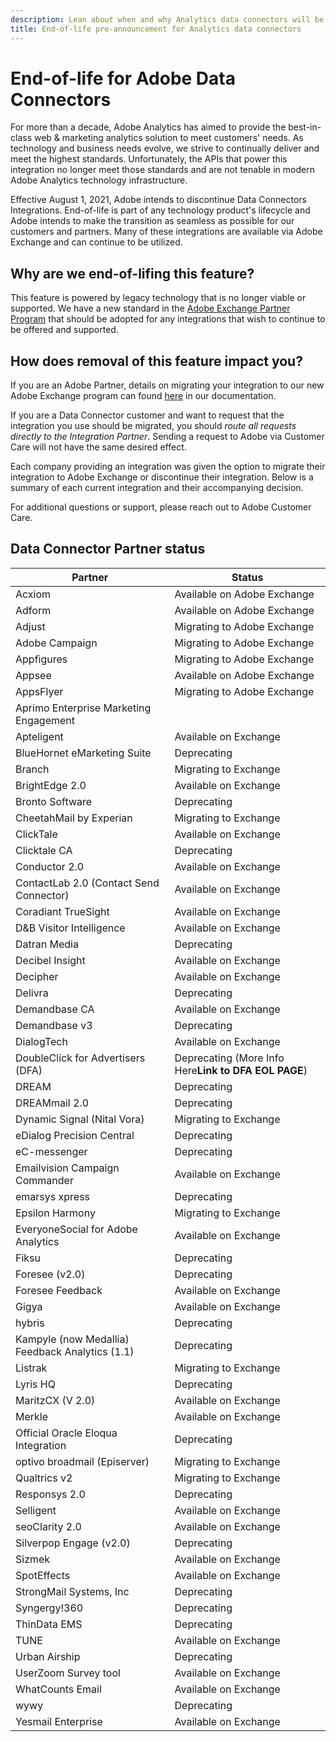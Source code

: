 ```yaml
---
description: Lean about when and why Analytics data connectors will be end-of-lifed.
title: End-of-life pre-announcement for Analytics data connectors
---
```


# End-of-life for Adobe Data Connectors

For more than a decade, Adobe Analytics has aimed to provide the best-in-class web & marketing analytics solution to meet customers' needs. As technology and business needs evolve, we strive to continually deliver and meet the highest standards.  Unfortunately, the APIs that power this integration no longer meet those standards and are not tenable in modern Adobe Analytics technology infrastructure.

Effective August 1, 2021, Adobe intends to discontinue Data Connectors Integrations. End-of-life is part of any technology product's lifecycle and Adobe intends to make the transition as seamless as possible for our customers and partners. Many of these integrations are available via Adobe Exchange and can continue to be utilized.  

## Why are we end-of-lifing this feature?

This feature is powered by legacy technology that is no longer viable or supported. We have a new standard in the [Adobe Exchange Partner Program](https://partners.adobe.com/exchangeprogram/experiencecloud) that should be adopted for any integrations that wish to continue to be offered and supported. 

## How does removal of this feature impact you?

If you are an Adobe Partner, details on migrating your integration to our new Adobe Exchange program can found [here](https://adobeexchangeec.zendesk.com/hc/en-us/articles/360003867071-Adobe-Analytics-Integration-Tools) in our documentation.  

If you are a Data Connector customer and want to request that the integration you use should be migrated, you should *route all requests directly to the Integration Partner*. Sending a request to Adobe via Customer Care will not have the same desired effect.

Each company providing an integration was given the option to migrate their integration to Adobe Exchange or discontinue their integration. Below is a summary of each current integration and their accompanying decision.

For additional questions or support, please reach out to Adobe Customer Care.

## Data Connector Partner status

| Partner | Status |
| --- | --- |
| Acxiom | Available on Adobe Exchange |
| Adform | Available on Adobe Exchange |
| Adjust | Migrating to Adobe Exchange |
| Adobe Campaign | Migrating to Adobe Exchange |
| Appfigures | Migrating to Adobe Exchange |
| Appsee | Available on Adobe Exchange |
| AppsFlyer | Migrating to Adobe Exchange | 
| Aprimo Enterprise Marketing Engagement | 
| Apteligent | Available on Exchange| 
| BlueHornet eMarketing Suite | Deprecating | 
| Branch | Migrating to Exchange |
| BrightEdge 2.0 | Available on Exchange |
| Bronto Software | Deprecating| 
| CheetahMail by Experian | Migrating to Exchange |
| ClickTale | Available on Exchange |
| Clicktale CA | Deprecating |
| Conductor 2.0 | Available on Exchange |
| ContactLab 2.0 (Contact Send Connector) | Available on Exchange |
| Coradiant TrueSight | Available on Exchange |
| D&B Visitor Intelligence | Available on Exchange |
| Datran Media | Deprecating |
| Decibel Insight | Available on Exchange |
| Decipher | Available on Exchange |
| Delivra | Deprecating |
| Demandbase CA | Available on Exchange |
| Demandbase v3 | Deprecating |
| DialogTech | Available on Exchange |
| DoubleClick for Advertisers (DFA) | Deprecating (More Info Here**Link to DFA EOL PAGE**) |
| DREAM | Deprecating |
| DREAMmail 2.0 | Deprecating | 
| Dynamic Signal (Nital Vora) | Migrating to Exchange |
| eDialog Precision Central | Deprecating |
| eC-messenger | Deprecating |
| Emailvision Campaign Commander | Available on Exchange |
| emarsys xpress | Deprecating |
| Epsilon Harmony | Migrating to Exchange |
| EveryoneSocial for Adobe Analytics | Available on Exchange |
| Fiksu | Deprecating |
| Foresee (v2.0) | Deprecating |
| Foresee Feedback | Available on Exchange |
| Gigya | Available on Exchange |
| hybris | Deprecating |
| Kampyle (now Medallia) Feedback Analytics (1.1) | Deprecating |
| Listrak | Migrating to Exchange |
| Lyris HQ | Deprecating |
| MaritzCX (V 2.0) | Available on Exchange |
| Merkle | Available on Exchange |
| Official Oracle Eloqua Integration | Deprecating |
| optivo broadmail (Episerver) | Migrating to Exchange |
| Qualtrics v2 | Migrating to Exchange |
| Responsys 2.0 | Deprecating |
| Selligent | Available on Exchange |
| seoClarity 2.0 | Available on Exchange |
| Silverpop Engage (v2.0) | Deprecating |
| Sizmek | Available on Exchange |
| SpotEffects | Available on Exchange |
| StrongMail Systems, Inc | Deprecating |
| Syngergy!360 | Deprecating |
| ThinData EMS | Deprecating |
| TUNE | Available on Exchange |
| Urban Airship | Deprecating |
| UserZoom Survey tool | Available on Exchange |
| WhatCounts Email | Available on Exchange |
| wywy | Deprecating |
| Yesmail Enterprise | Available on Exchange |
